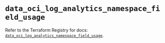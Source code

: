 # `data_oci_log_analytics_namespace_field_usage`

Refer to the Terraform Registry for docs: [`data_oci_log_analytics_namespace_field_usage`](https://registry.terraform.io/providers/hashicorp/oci/7.19.0/docs/data-sources/log_analytics_namespace_field_usage).
